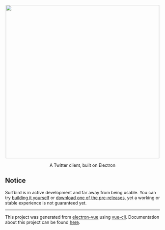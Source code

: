 <div align='center'>
  <img width=500px src='http://file.pixelde.su/surfbird-logo.png'>
</div>

<p align='center'>
  A Twitter client, built on Electron
</p>

## Notice

Surfbird is in active development and far away from being usable. You can try [building it yourself](https://github.com/surfbirdapp/surfbird/blob/next/docs/dev/setup.md) or [download one of the pre-releases](https://github.com/surfbirdapp/surfbird/releases), yet a working or stable experience is not guaranteed yet.

---

This project was generated from [electron-vue](https://github.com/SimulatedGREG/electron-vue) using [vue-cli](https://github.com/vuejs/vue-cli). Documentation about this project can be found [here](https://simulatedgreg.gitbooks.io/electron-vue/content/index.html).
